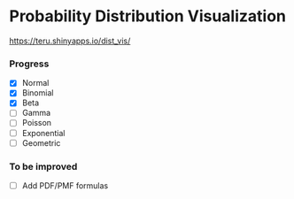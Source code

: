 # Probability Distribution Visualization

https://teru.shinyapps.io/dist_vis/

### Progress

- [X] Normal
- [X] Binomial
- [X] Beta
- [ ] Gamma
- [ ] Poisson
- [ ] Exponential
- [ ] Geometric

### To be improved

- [ ] Add PDF/PMF formulas
